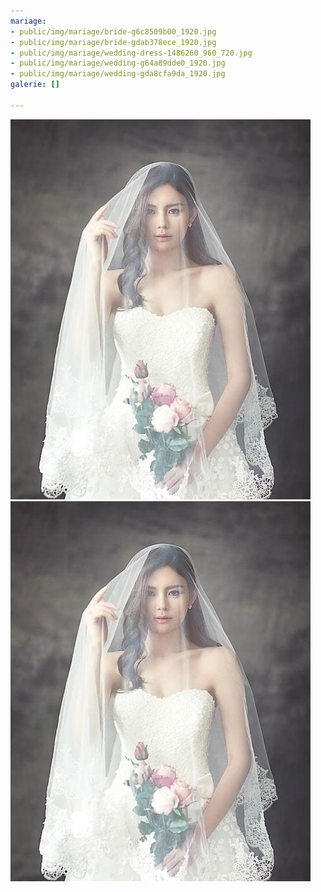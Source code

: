 ```yaml
---
mariage:
- public/img/mariage/bride-g6c8509b00_1920.jpg
- public/img/mariage/bride-gdab378ece_1920.jpg
- public/img/mariage/wedding-dress-1486260_960_720.jpg
- public/img/mariage/wedding-g64a89dde0_1920.jpg
- public/img/mariage/wedding-gda8cfa9da_1920.jpg
galerie: []

---
```


![](./src/../../img/mariage/wedding-dress-1486260_960_720.jpg)
![](src/img/mariage/wedding-dress-1486260_960_720.jpg)
